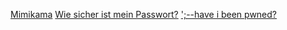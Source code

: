 [Mimikama](https://www.mimikama.org/)
[Wie sicher ist mein Passwort?](https://checkdeinpasswort.de/)
[';--have i been pwned? ](https://haveibeenpwned.com/)
